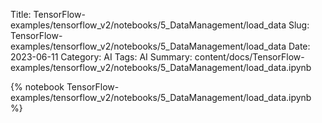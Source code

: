 Title: TensorFlow-examples/tensorflow_v2/notebooks/5_DataManagement/load_data
Slug: TensorFlow-examples/tensorflow_v2/notebooks/5_DataManagement/load_data
Date: 2023-06-11
Category: AI
Tags: AI
Summary: content/docs/TensorFlow-examples/tensorflow_v2/notebooks/5_DataManagement/load_data.ipynb

{% notebook TensorFlow-examples/tensorflow_v2/notebooks/5_DataManagement/load_data.ipynb %}